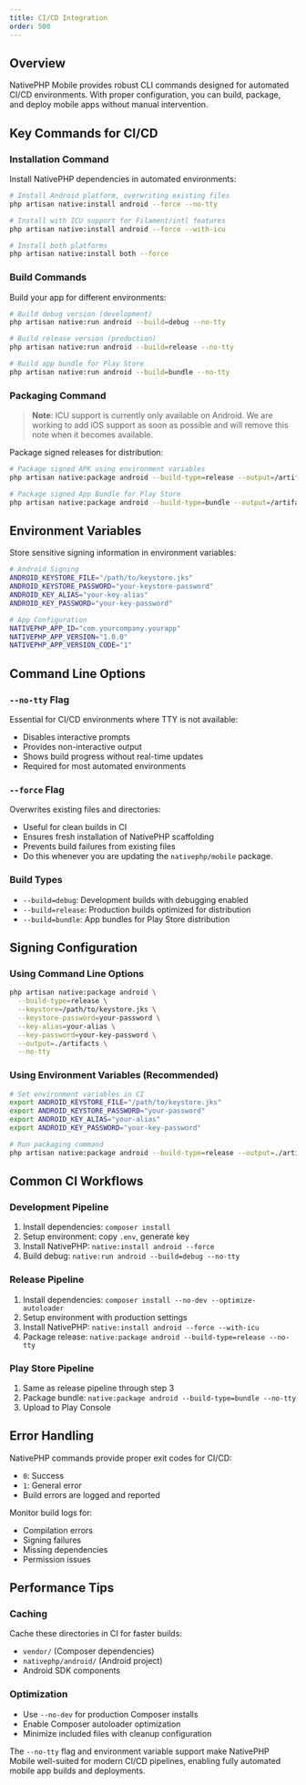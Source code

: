 ```yaml
---
title: CI/CD Integration
order: 500
---
```


## Overview

NativePHP Mobile provides robust CLI commands designed for automated CI/CD environments. With proper configuration, you can build, package, and deploy mobile apps without manual intervention.

## Key Commands for CI/CD

### Installation Command

Install NativePHP dependencies in automated environments:

```bash
# Install Android platform, overwriting existing files
php artisan native:install android --force --no-tty

# Install with ICU support for Filament/intl features
php artisan native:install android --force --with-icu

# Install both platforms
php artisan native:install both --force
```

### Build Commands

Build your app for different environments:

```bash
# Build debug version (development)
php artisan native:run android --build=debug --no-tty

# Build release version (production)
php artisan native:run android --build=release --no-tty

# Build app bundle for Play Store
php artisan native:run android --build=bundle --no-tty
```

### Packaging Command

> **Note**: ICU support is currently only available on Android. We are working to add iOS support as soon as possible and will remove this note when it becomes available.

Package signed releases for distribution:

```bash
# Package signed APK using environment variables
php artisan native:package android --build-type=release --output=/artifacts --no-tty

# Package signed App Bundle for Play Store
php artisan native:package android --build-type=bundle --output=/artifacts --no-tty
```

## Environment Variables

Store sensitive signing information in environment variables:

```bash
# Android Signing
ANDROID_KEYSTORE_FILE="/path/to/keystore.jks"
ANDROID_KEYSTORE_PASSWORD="your-keystore-password"
ANDROID_KEY_ALIAS="your-key-alias"
ANDROID_KEY_PASSWORD="your-key-password"

# App Configuration
NATIVEPHP_APP_ID="com.yourcompany.yourapp"
NATIVEPHP_APP_VERSION="1.0.0"
NATIVEPHP_APP_VERSION_CODE="1"
```

## Command Line Options

### `--no-tty` Flag
Essential for CI/CD environments where TTY is not available:
- Disables interactive prompts
- Provides non-interactive output
- Shows build progress without real-time updates
- Required for most automated environments

### `--force` Flag
Overwrites existing files and directories:
- Useful for clean builds in CI
- Ensures fresh installation of NativePHP scaffolding
- Prevents build failures from existing files
- Do this whenever you are updating the `nativephp/mobile` package.

### Build Types
- `--build=debug`: Development builds with debugging enabled
- `--build=release`: Production builds optimized for distribution
- `--build=bundle`: App bundles for Play Store distribution

## Signing Configuration

### Using Command Line Options
```bash
php artisan native:package android \
  --build-type=release \
  --keystore=/path/to/keystore.jks \
  --keystore-password=your-password \
  --key-alias=your-alias \
  --key-password=your-key-password \
  --output=./artifacts \
  --no-tty
```

### Using Environment Variables (Recommended)
```bash
# Set environment variables in CI
export ANDROID_KEYSTORE_FILE="/path/to/keystore.jks"
export ANDROID_KEYSTORE_PASSWORD="your-password"
export ANDROID_KEY_ALIAS="your-alias"
export ANDROID_KEY_PASSWORD="your-key-password"

# Run packaging command
php artisan native:package android --build-type=release --output=./artifacts --no-tty
```

## Common CI Workflows

### Development Pipeline
1. Install dependencies: `composer install`
2. Setup environment: copy `.env`, generate key
3. Install NativePHP: `native:install android --force`
4. Build debug: `native:run android --build=debug --no-tty`

### Release Pipeline
1. Install dependencies: `composer install --no-dev --optimize-autoloader`
2. Setup environment with production settings
3. Install NativePHP: `native:install android --force --with-icu`
4. Package release: `native:package android --build-type=release --no-tty`

### Play Store Pipeline
1. Same as release pipeline through step 3
2. Package bundle: `native:package android --build-type=bundle --no-tty`
3. Upload to Play Console

## Error Handling

NativePHP commands provide proper exit codes for CI/CD:
- `0`: Success
- `1`: General error
- Build errors are logged and reported

Monitor build logs for:
- Compilation errors
- Signing failures
- Missing dependencies
- Permission issues

## Performance Tips

### Caching
Cache these directories in CI for faster builds:
- `vendor/` (Composer dependencies)
- `nativephp/android/` (Android project)
- Android SDK components

### Optimization
- Use `--no-dev` for production Composer installs
- Enable Composer autoloader optimization
- Minimize included files with cleanup configuration

The `--no-tty` flag and environment variable support make NativePHP Mobile well-suited for modern CI/CD pipelines, enabling fully automated mobile app builds and deployments.
